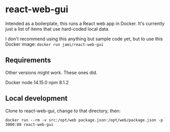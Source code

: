# react-web-gui

Intended as a boilerplate, this runs a React web app in Docker. It's currently just a list of items that use hard-coded local data.

I don't recommend using this anything but sample code yet, but to use this Docker image:
`docker run jami/react-web-gui`

## Requirements

Other versions might work. These ones did.

Docker
node 14.15.0
npm 8.1.2

## Local development

Clone to react-web-gui, change to that directory, then:

`docker run --rm -v src:/opt/web package.json:/opt/web/package.json -p 3000:80 react-web-gui`
